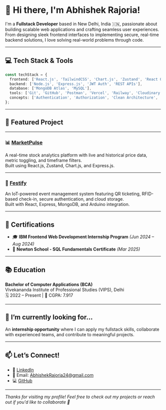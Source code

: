 # 👋 Hi there, I'm Abhishek Rajoria!

I'm a **Fullstack Developer** based in New Delhi, India 🇮🇳, passionate about building scalable web applications and crafting seamless user experiences. From designing sleek frontend interfaces to implementing secure, real-time backend solutions, I love solving real-world problems through code.

---

## 💻 Tech Stack & Tools

```ts
const techStack = {
  frontend: ['React.js', 'TailwindCSS', 'Chart.js', 'Zustand', 'React Query'],
  backend: ['Node.js', 'Express.js', 'JWT Auth', 'REST APIs'],
  database: ['MongoDB Atlas', 'MySQL'],
  tools: ['Git', 'GitHub', 'Postman', 'Vercel', 'Railway', 'Cloudinary', 'Axios'],
  concepts: ['Authentication', 'Authorization', 'Clean Architecture', 'Performance Optimization']
};
```

---

## 🚀 Featured Project

---

### 📊 [MarketPulse](https://github.com/Abhishek1334/MarketPulse)
A real-time stock analytics platform with live and historical price data, metric toggling, and timeframe filters.  
Built using React.js, Zustand, Chart.js, and Express.js.

---

### 🎉 [Festify](https://github.com/Abhishek1334/Festify)
An IoT-powered event management system featuring QR ticketing, RFID-based check-in, secure authentication, and cloud storage.  
Built with React, Express, MongoDB, and Arduino integration.

---

## 📜 Certifications
- 🎓 **IBM Frontend Web Development Internship Program** *(Jun 2024 – Aug 2024)*
- 🧮 **Newton School - SQL Fundamentals Certificate** *(Mar 2025)*

---

## 📚 Education
**Bachelor of Computer Applications (BCA)**  
Vivekananda Institute of Professional Studies (VIPS), Delhi  
🗓️ 2022 – Present | 🎯 CGPA: 7.917

---

## 🌱 I’m currently looking for...
An **internship opportunity** where I can apply my fullstack skills, collaborate with experienced teams, and contribute to meaningful projects.

---

## 📫 Let’s Connect!
- 🔗 [LinkedIn](https://www.linkedin.com/in/AbhishekRajoria)
- 📧 Email: [AbhishekRajoria24@gmail.com](mailto:AbhishekRajoria24@gmail.com)
- 💻 [GitHub](https://github.com/Abhishek1334)

---

_Thanks for visiting my profile! Feel free to check out my projects or reach out if you'd like to collaborate 🚀_
